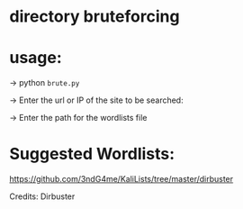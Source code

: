 # directory bruteforcing

# usage:

-> python <code>brute.py</code>
  
  
-> Enter the url or IP of the site to be searched:

-> Enter the path for the wordlists file

# Suggested Wordlists:

https://github.com/3ndG4me/KaliLists/tree/master/dirbuster

Credits: Dirbuster
